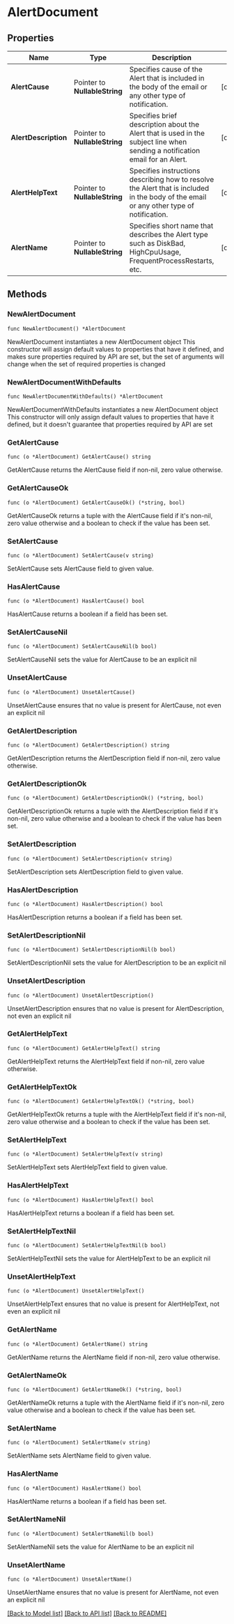 # AlertDocument

## Properties

Name | Type | Description | Notes
------------ | ------------- | ------------- | -------------
**AlertCause** | Pointer to **NullableString** | Specifies cause of the Alert that is included in the body of the email or any other type of notification. | [optional] 
**AlertDescription** | Pointer to **NullableString** | Specifies brief description about the Alert that is used in the subject line when sending a notification email for an Alert. | [optional] 
**AlertHelpText** | Pointer to **NullableString** | Specifies instructions describing how to resolve the Alert that is included in the body of the email or any other type of notification. | [optional] 
**AlertName** | Pointer to **NullableString** | Specifies short name that describes the Alert type such as DiskBad, HighCpuUsage, FrequentProcessRestarts, etc. | [optional] 

## Methods

### NewAlertDocument

`func NewAlertDocument() *AlertDocument`

NewAlertDocument instantiates a new AlertDocument object
This constructor will assign default values to properties that have it defined,
and makes sure properties required by API are set, but the set of arguments
will change when the set of required properties is changed

### NewAlertDocumentWithDefaults

`func NewAlertDocumentWithDefaults() *AlertDocument`

NewAlertDocumentWithDefaults instantiates a new AlertDocument object
This constructor will only assign default values to properties that have it defined,
but it doesn't guarantee that properties required by API are set

### GetAlertCause

`func (o *AlertDocument) GetAlertCause() string`

GetAlertCause returns the AlertCause field if non-nil, zero value otherwise.

### GetAlertCauseOk

`func (o *AlertDocument) GetAlertCauseOk() (*string, bool)`

GetAlertCauseOk returns a tuple with the AlertCause field if it's non-nil, zero value otherwise
and a boolean to check if the value has been set.

### SetAlertCause

`func (o *AlertDocument) SetAlertCause(v string)`

SetAlertCause sets AlertCause field to given value.

### HasAlertCause

`func (o *AlertDocument) HasAlertCause() bool`

HasAlertCause returns a boolean if a field has been set.

### SetAlertCauseNil

`func (o *AlertDocument) SetAlertCauseNil(b bool)`

 SetAlertCauseNil sets the value for AlertCause to be an explicit nil

### UnsetAlertCause
`func (o *AlertDocument) UnsetAlertCause()`

UnsetAlertCause ensures that no value is present for AlertCause, not even an explicit nil
### GetAlertDescription

`func (o *AlertDocument) GetAlertDescription() string`

GetAlertDescription returns the AlertDescription field if non-nil, zero value otherwise.

### GetAlertDescriptionOk

`func (o *AlertDocument) GetAlertDescriptionOk() (*string, bool)`

GetAlertDescriptionOk returns a tuple with the AlertDescription field if it's non-nil, zero value otherwise
and a boolean to check if the value has been set.

### SetAlertDescription

`func (o *AlertDocument) SetAlertDescription(v string)`

SetAlertDescription sets AlertDescription field to given value.

### HasAlertDescription

`func (o *AlertDocument) HasAlertDescription() bool`

HasAlertDescription returns a boolean if a field has been set.

### SetAlertDescriptionNil

`func (o *AlertDocument) SetAlertDescriptionNil(b bool)`

 SetAlertDescriptionNil sets the value for AlertDescription to be an explicit nil

### UnsetAlertDescription
`func (o *AlertDocument) UnsetAlertDescription()`

UnsetAlertDescription ensures that no value is present for AlertDescription, not even an explicit nil
### GetAlertHelpText

`func (o *AlertDocument) GetAlertHelpText() string`

GetAlertHelpText returns the AlertHelpText field if non-nil, zero value otherwise.

### GetAlertHelpTextOk

`func (o *AlertDocument) GetAlertHelpTextOk() (*string, bool)`

GetAlertHelpTextOk returns a tuple with the AlertHelpText field if it's non-nil, zero value otherwise
and a boolean to check if the value has been set.

### SetAlertHelpText

`func (o *AlertDocument) SetAlertHelpText(v string)`

SetAlertHelpText sets AlertHelpText field to given value.

### HasAlertHelpText

`func (o *AlertDocument) HasAlertHelpText() bool`

HasAlertHelpText returns a boolean if a field has been set.

### SetAlertHelpTextNil

`func (o *AlertDocument) SetAlertHelpTextNil(b bool)`

 SetAlertHelpTextNil sets the value for AlertHelpText to be an explicit nil

### UnsetAlertHelpText
`func (o *AlertDocument) UnsetAlertHelpText()`

UnsetAlertHelpText ensures that no value is present for AlertHelpText, not even an explicit nil
### GetAlertName

`func (o *AlertDocument) GetAlertName() string`

GetAlertName returns the AlertName field if non-nil, zero value otherwise.

### GetAlertNameOk

`func (o *AlertDocument) GetAlertNameOk() (*string, bool)`

GetAlertNameOk returns a tuple with the AlertName field if it's non-nil, zero value otherwise
and a boolean to check if the value has been set.

### SetAlertName

`func (o *AlertDocument) SetAlertName(v string)`

SetAlertName sets AlertName field to given value.

### HasAlertName

`func (o *AlertDocument) HasAlertName() bool`

HasAlertName returns a boolean if a field has been set.

### SetAlertNameNil

`func (o *AlertDocument) SetAlertNameNil(b bool)`

 SetAlertNameNil sets the value for AlertName to be an explicit nil

### UnsetAlertName
`func (o *AlertDocument) UnsetAlertName()`

UnsetAlertName ensures that no value is present for AlertName, not even an explicit nil

[[Back to Model list]](../README.md#documentation-for-models) [[Back to API list]](../README.md#documentation-for-api-endpoints) [[Back to README]](../README.md)


